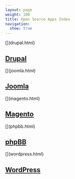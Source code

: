 ```yaml
---
layout: page
weight: 100
title: Open Source Apps Index
navigation:
  show: true
---
```


<div markdown="1" class="row-fluid">
<div markdown="1" class="span4 well callout">
[<span class="pull-right framework-icon framework-icondrupal"></span>](drupal.html)

## [Drupal](drupal.html)

</div>
<div markdown="1" class="span4 well callout">
[<span class="pull-right framework-icon framework-iconjoomla"></span>](joomla.html)

## [Joomla](joomla.html)

</div>
<div markdown="1" class="span4 well callout">
[<span class="pull-right framework-icon framework-iconmagento"></span>](magento.html)

## [Magento](magento.html)

</div>
</div>
<div markdown="1" class="row-fluid">
<div markdown="1" class="span4 well callout">
[<span class="pull-right framework-icon framework-iconphp"></span>](phpbb.html)

## [phpBB](phpbb.html)

</div>
<div markdown="1" class="span4 well callout">
[<span class="pull-right framework-icon framework-iconwordpress"></span>](wordpress.html)

## [WordPress](wordpress.html)

</div>
</div>

